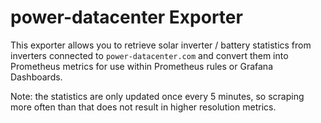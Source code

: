 # power-datacenter Exporter

This exporter allows you to retrieve solar inverter / battery statistics from inverters connected to `power-datacenter.com` and convert them into Prometheus metrics for use within Prometheus rules or Grafana Dashboards.

Note: the statistics are only updated once every 5 minutes, so scraping more often than that does not result in higher resolution metrics.

